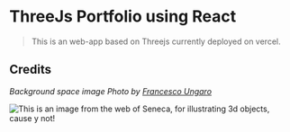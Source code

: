 
# **ThreeJs Portfolio using React**

>  This is an web-app based on Threejs currently deployed on vercel.


## **Credits** 

_Background space image Photo by [Francesco Ungaro](https://www.pexels.com/photo/starry-sky-998641/)_


![This is an image from the web of Seneca, for illustrating 3d objects, cause y not!](https://m.media-amazon.com/images/I/416NAHJ2+ES._AC_SX679_.jpg)



